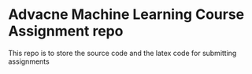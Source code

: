 # Advacne Machine Learning Course Assignment repo

This repo is to store the source code and the latex code for
submitting assignments
